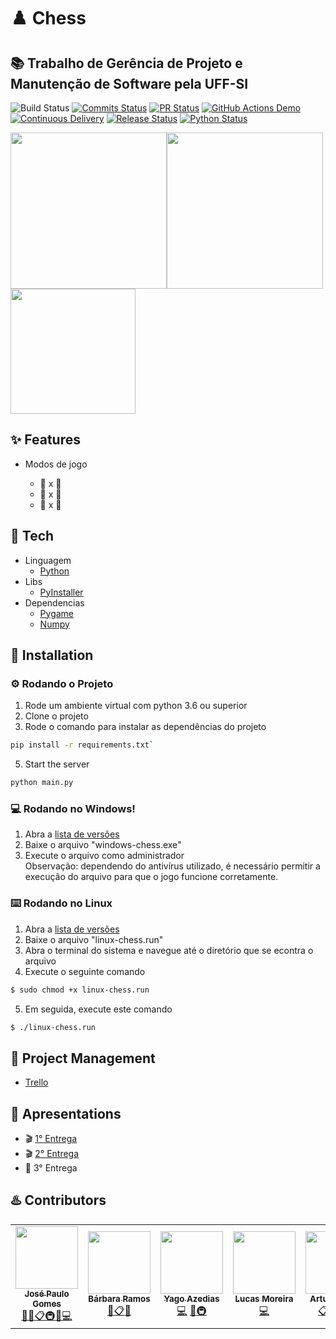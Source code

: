 # :chess_pawn: Chess
##  :books: Trabalho de Gerência de Projeto e Manutenção de Software pela UFF-SI 

![Build Status](https://badgen.net/badge/build/passing/green?icon=github)
[![Commits Status](https://badgen.net/github/commits/yagoazedias/chess)](https://github.com/yagoazedias/chess/commits/master)
[![PR Status](https://badgen.net/github/prs/yagoazedias/chess)](https://github.com/yagoazedias/chess/pulls)
[![GitHub Actions Demo](https://github.com/yagoazedias/chess/actions/workflows/github-actions-demo.yml/badge.svg?branch=feature%2Factions)](https://github.com/yagoazedias/chess/actions/workflows/github-actions-demo.yml)
[![Continuous Delivery](https://github.com/yagoazedias/chess/actions/workflows/ci.yml/badge.svg?branch=master)](https://github.com/yagoazedias/chess/actions/workflows/ci.yml)
[![Release Status](https://badgen.net/github/release/yagoazedias/chess)](https://github.com/yagoazedias/chess/releases)
[![Python Status](https://badgen.net/pypi/python/black)](https://badgen.net/pypi/python/black)

<img src="https://user-images.githubusercontent.com/32250493/116000076-256d6a00-a5c5-11eb-9c19-f134bdeb7b7e.png" width="250"><img src="https://user-images.githubusercontent.com/32250493/115999821-ab88b100-a5c3-11eb-9adb-8c2a71cf1cd2.png" width="250"><img src="https://user-images.githubusercontent.com/32250493/116000083-2acab480-a5c5-11eb-83e3-cc61e08e5136.jpeg" width="200">

## :sparkles: Features

- Modos de jogo

  * :boy: x :boy:
  * :boy: x 🤖
  * 🤖 x 🤖

## :rocket: Tech

- Linguagem
  - [Python]
- Libs
  - [PyInstaller]
- Dependencias
  - [Pygame]
  - [Numpy]

## :memo: Installation

  ### :gear: Rodando o Projeto
  
  1. Rode um ambiente virtual com python 3.6 ou superior
  2. Clone o projeto
  3. Rode o comando para instalar as dependências do projeto
  ```bash
  pip install -r requirements.txt` 
  ```
  5. Start the server 
  ```bash
  python main.py
  ```

  ### :computer: Rodando no Windows!
  
  1. Abra a [lista de versões](https://github.com/yagoazedias/chess/releases)
  2. Baixe o arquivo "windows-chess.exe"
  3. Execute o arquivo como administrador  
  Observação: dependendo do antivírus utilizado, é necessário permitir a execução do arquivo para que o jogo funcione corretamente.
  
  ### :keyboard: Rodando no Linux
  
  1. Abra a [lista de versões](https://github.com/yagoazedias/chess/releases)
  2. Baixe o arquivo "linux-chess.run"
  3. Abra o terminal do sistema e navegue até o diretório que se econtra o arquivo
  4. Execute o seguinte comando
  ```bash
  $ sudo chmod +x linux-chess.run
  ```
  5. Em seguida, execute este comando
  ```bash
  $ ./linux-chess.run
  ```
  ## :eyes: Project Management
  
  - [Trello]

  ## :movie_camera: Apresentations
  
   - :clapper:  [1° Entrega]
   - :clapper:  [2° Entrega]
   - :construction:  3° Entrega 
  
  ## :hotsprings: Contributors
<!-- test comment -->  
  <!-- ALL-CONTRIBUTORS-LIST:START - Do not remove or modify this section -->
<!-- prettier-ignore-start -->
<!-- markdownlint-disable -->
<table>
  <tr>
   <td align="center"><a href="https://github.com/josepmg"><img src="https://avatars.githubusercontent.com/u/42678136?v=4" width="100px;" alt=""/><br /><sub><b>José Paulo Gomes</b></sub></a><br /><a href="#" title="Project Management">📆</a><a href="https://drive.google.com/drive/u/3/folders/1FU003FSTeQVlgROkz-B1QwjhMDNg4I7Q" title="Documentation">📖</a><a href="https://trello.com/b/ANLdUMgU/gpms" title="eventOrganizing">📋</a><a href="https://github.com/yagoazedias/chess/actions" title="Infra">🚇</a><a href="https://github.com/yagoazedias/chess/pulls?q=is%3Apr+reviewed-by%3Ajosepmg" title="Reviewed Pull Requests">👀</a><a href="https://github.com/yagoazedias/chess/pulls?q=author%3Ajosepmg" title="Code">💻</a></td>
   <td align="center"><a href="https://github.com/babirms"><img src="https://avatars.githubusercontent.com/u/28926012?v=4" width="100px;" alt=""/><br /><sub><b>Bárbara Ramos</b></sub></a><br /><a href="https://drive.google.com/drive/u/3/folders/1FU003FSTeQVlgROkz-B1QwjhMDNg4I7Q" title="Documentation">📖</a><a href="https://trello.com/b/ANLdUMgU/gpms" title="Event Organizing">📋</a><a href="https://www.figma.com" title="Design">🎨</a></td>
   <td align="center"><a href="https://github.com/yagoazedias"><img src="https://avatars.githubusercontent.com/u/11080296?v=4" width="100px;" alt=""/><br /><sub><b>Yago Azedias</b></sub></a><br /><a href="https://github.com/yagoazedias/chess/pulls?q=author%3Ayagoazedias" title="Code">💻</a> <a href="https://github.com/yagoazedias/chess/pulls?q=is%3Apr+reviewed-by%3Ayagoazedias" title="Reviewed Pull Requests">👀</a><a href="https://github.com/yagoazedias/chess/actions" title="Infra">🚇</a></td>
   <td align="center"><a href="https://github.com/lucas-mas"><img src="https://avatars.githubusercontent.com/u/71040466?v=4" width="100px;" alt=""/><br /><sub><b>Lucas Moreira</b></sub></a><br /><a href="https://github.com/yagoazedias/chess/pulls?q=author%3Alucas-mas" title="Code">💻</a></td>
   <td align="center"><a href="https://github.com/arturladeira"><img src="https://avatars.githubusercontent.com/u/42747942?v=4" width="100px;" alt=""/><br /><sub><b>Artur Ladeira</b></sub></a><br /><a href="https://trello.com/b/ANLdUMgU/gpms" title="eventOrganizing">📋</a><a href="https://docs.google.com/spreadsheets/d/1uCBAjQ1QYfYEocTL9OKA_q19mq41q7CYNnd-3Z3iCkw/edit#gid=1345320439" title="Gráfics">📈</a><a href="https://github.com/yagoazedias/chess/pulls?q=author%3Aarturladeira" title="Code">💻</a><a href="https://github.com/yagoazedias/chess/pulls?q=is%3Apr+reviewed-by%3Aarturladeira" title="Reviewed Pull Requests">👀</a></td>
   <td align="center"><a href="https://github.com/luizlaljr"><img src="https://avatars.githubusercontent.com/u/32250493?v=4" width="100px;" alt=""/><br /><sub><b>Luiz Alberto Alves</b></sub></a><br /><a href="https://github.com/yagoazedias/chess/pulls?q=author%3Aluizlaljr" title="Code">💻</a> <a href="https://github.com/yagoazedias/chess/pulls?q=is%3Apr+reviewed-by%3Aluizlaljr" title="Reviewed Pull Requests">👀</a></td>
 </tr>
</table>

<!-- markdownlint-restore -->
<!-- prettier-ignore-end -->

<!-- ALL-CONTRIBUTORS-LIST:END -->
  
   [Python]: <https://www.python.org/>
   [Pygame]: <https://www.pygame.org/news>
   [PyInstaller]: <https://www.pyinstaller.org/>
   [Numpy]: <https://numpy.org/>
   [Trello]: <https://trello.com/b/ANLdUMgU/gpms>
   [1° Entrega]: <https://youtu.be/i5jSHuT-Zvs>
   [2° Entrega]: <https://youtu.be/nEco0TUGurw>
